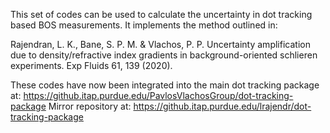 This set of codes can be used to calculate the uncertainty in dot tracking based BOS measurements. 
It implements the method outlined in:

Rajendran, L. K., Bane, S. P. M. & Vlachos, P. P. Uncertainty amplification due to density/refractive index gradients in background-oriented schlieren experiments. Exp Fluids 61, 139 (2020).

These codes have now been integrated into the main dot tracking package at: https://github.itap.purdue.edu/PavlosVlachosGroup/dot-tracking-package
Mirror repository at: https://github.itap.purdue.edu/lrajendr/dot-tracking-package



